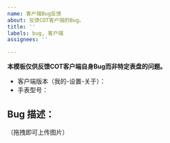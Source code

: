 ```yaml
---
name: 客户端Bug反馈
about: 反馈COT客户端的Bug。
title: ''
labels: bug, 客户端
assignees: ''

---
```


**本模板仅供反馈COT客户端自身Bug而非特定表盘的问题。**

- 客户端版本（我的-设置-关于）：
- 手表型号：

## Bug 描述：
（拖拽即可上传图片）
